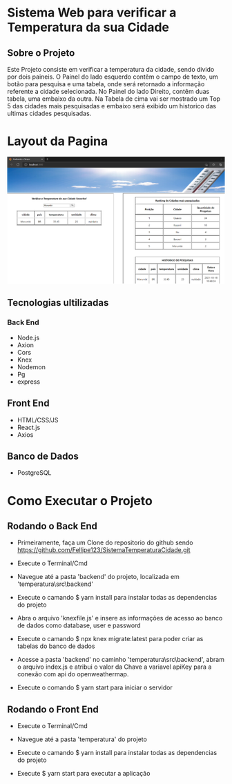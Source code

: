 # Sistema Web para verificar a Temperatura da sua Cidade

## Sobre o Projeto

Este Projeto consiste em verificar a temperatura da cidade, sendo divido por dois paineis. O Painel do lado esquerdo
contêm o campo de texto, um botão para pesquisa e uma tabela, onde será retornado a informação referente a cidade 
selecionada. No Painel do lado Direito, contêm duas tabela, uma embaixo da outra. Na Tabela de cima vai ser mostrado um
Top 5 das cidades mais pesquisadas e embaixo será exibido um historico das ultimas cidades pesquisadas.

# Layout da Pagina

![img](https://github.com/Fellipe123/SistemaTemperaturaCidade/blob/main/temperatura/assets/imgLayoutFrontEnd.PNG)


## Tecnologias ultilizadas

### Back End

  - Node.js 
  - Axion 
  - Cors 
  - Knex 
  - Nodemon 
  - Pg    
  - express 

## Front End

  - HTML/CSS/JS
  - React.js
  - Axios 
  
## Banco de Dados 

  - PostgreSQL

# Como Executar o Projeto

## Rodando o Back End 

   * Primeiramente, faça um Clone do repositorio do github sendo https://github.com/Fellipe123/SistemaTemperaturaCidade.git
    
   * Execute o Terminal/Cmd
   
   * Navegue até a pasta 'backend' do projeto, localizada em 'temperatura\src\backend'
   
   * Execute o camando $ yarn install para instalar todas as dependencias do projeto 
   
   * Abra o arquivo 'knexfile.js' e insere as informações de acesso ao banco de dados como database, user e password
   
   * Execute o camando $ npx  knex migrate:latest  para poder criar as tabelas do banco de dados
   
   * Acesse a pasta 'backend' no caminho 'temperatura\src\backend\', abram o arquivo index.js e atribui o valor da Chave a variavel apiKey para a conexão com api do 
   openweathermap. 
   
   * Execute o comando $ yarn start para iniciar o servidor
   
   
## Rodando o Front End 

   * Execute o Terminal/Cmd

   * Navegue até a pasta 'temperatura' do projeto 
   
   * Execute o camando $ yarn install para instalar todas as dependencias do projeto 
   
   * Execute $ yarn start para executar a aplicação
   
   
   
   

   

